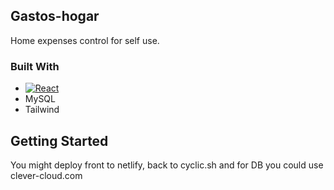 ## Gastos-hogar

Home expenses control for self use. 

### Built With

- [![React][react.js]][react-url]
- MySQL
- Tailwind

<!-- GETTING STARTED -->

## Getting Started

You might deploy front to netlify, back to cyclic.sh and for DB you could use clever-cloud.com

<!-- https://www.markdownguide.org/basic-syntax/#reference-style-links -->


[react.js]: https://img.shields.io/badge/React-20232A?style=for-the-badge&logo=react&logoColor=61DAFB
[react-url]: https://reactjs.org/
[jquery-url]: https://jquery.com
